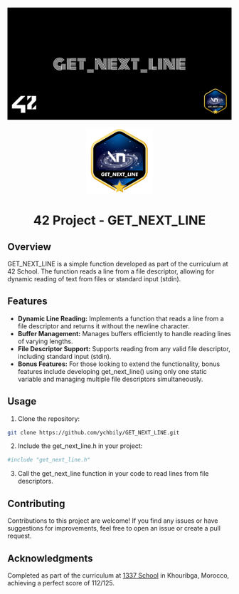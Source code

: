 ###
<p align="center">
  <img src="else/cover-get_next_line-bonus.png" alt="cover get_next_line bonus"/>
</p>

<p align="center">
  <img src="else/get_next_linem.png" alt="get_next_line_badge"/>
</p>
<h1 align="center">
 42 Project - GET_NEXT_LINE
</h1>


## Overview

GET_NEXT_LINE is a simple function developed as part of the curriculum at 42 School. The function reads a line from a file descriptor, allowing for dynamic reading of text from files or standard input (stdin).

## Features

- **Dynamic Line Reading:** Implements a function that reads a line from a file descriptor and returns it without the newline character.
- **Buffer Management:** Manages buffers efficiently to handle reading lines of varying lengths.
- **File Descriptor Support:** Supports reading from any valid file descriptor, including standard input (stdin).
- **Bonus Features:** For those looking to extend the functionality, bonus features include developing get_next_line() using only one static variable and managing multiple file descriptors simultaneously.

## Usage

1. Clone the repository:

```bash
git clone https://github.com/ychbily/GET_NEXT_LINE.git
```
2. Include the get_next_line.h in your project:
```bash
#include "get_next_line.h"
```
3. Call the get_next_line function in your code to read lines from file descriptors.

## Contributing
Contributions to this project are welcome! If you find any issues or have suggestions for improvements, feel free to open an issue or create a pull request.
## Acknowledgments
Completed as part of the curriculum at [1337 School](https://1337.ma/) in Khouribga, Morocco, achieving a perfect score of 112/125.
